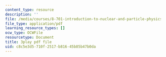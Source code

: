 ```yaml
---
content_type: resource
description: ''
file: /media/courses/8-701-introduction-to-nuclear-and-particle-physics-fall-2020/c8c5e3d5710f2517b81645b85b47b0da_8-HU6SwL9jo.pdf
file_type: application/pdf
learning_resource_types: []
ocw_type: OCWFile
resourcetype: Document
title: 3play pdf file
uid: c8c5e3d5-710f-2517-b816-45b85b47b0da
---
```

